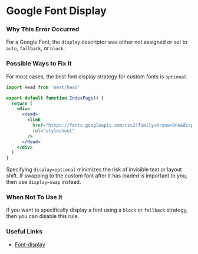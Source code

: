 # Google Font Display

### Why This Error Occurred

For a Google Font, the `display` descriptor was either not assigned or set to `auto`, `fallback`, or `block`.

### Possible Ways to Fix It

For most cases, the best font display strategy for custom fonts is `optional`.

```jsx
import Head from 'next/head'

export default function IndexPage() {
  return (
    <div>
      <Head>
        <link
          href="https://fonts.googleapis.com/css2?family=Krona+One&display=optional"
          rel="stylesheet"
        />
      </Head>
    </div>
  )
}
```

Specifying `display=optional` minimizes the risk of invisible text or layout shift. If swapping to the custom font after it has loaded is important to you, then use `display=swap` instead.

### When Not To Use It

If you want to specifically display a font using a `block` or `fallback` strategy, then you can disable this rule.

### Useful Links

- [Font-display](https://font-display.glitch.me/)
